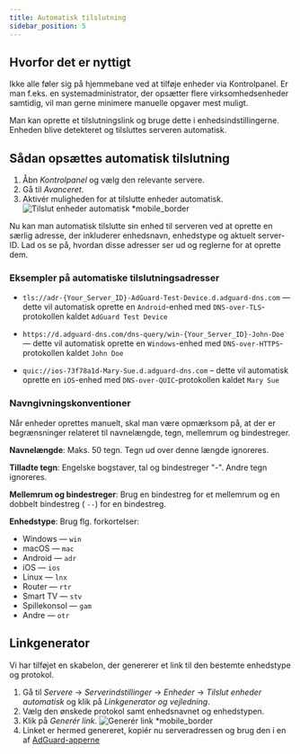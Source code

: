```yaml
---
title: Automatisk tilslutning
sidebar_position: 5
---
```


## Hvorfor det er nyttigt

Ikke alle føler sig på hjemmebane ved at tilføje enheder via Kontrolpanel. Er man f.eks. en systemadministrator, der opsætter flere virksomhedsenheder samtidig, vil man gerne minimere manuelle opgaver mest muligt.

Man kan oprette et tilslutningslink og bruge dette i enhedsindstillingerne. Enheden blive detekteret og tilsluttes serveren automatisk.

## Sådan opsættes automatisk tilslutning

1. Åbn _Kontrolpanel_ og vælg den relevante servere.
2. Gå til _Avanceret_.
3. Aktivér muligheden for at tilslutte enheder automatisk.
   ![Tilslut enheder automatisk \*mobile_border](https://cdn.adtidy.org/content/kb/dns/private/new_dns/connect/automatically.png)

Nu kan man automatisk tilslutte sin enhed til serveren ved at oprette en særlig adresse, der inkluderer enhedsnavn, enhedstype og aktuelt server-ID. Lad os se på, hvordan disse adresser ser ud og reglerne for at oprette dem.

### Eksempler på automatiske tilslutningsadresser

 - `tls://adr-{Your_Server_ID}-AdGuard-Test-Device.d.adguard-dns.com` — dette vil automatisk oprette en `Android`-enhed med `DNS-over-TLS`-protokollen kaldet `AdGuard Test Device`

 - `https://d.adguard-dns.com/dns-query/win-{Your_Server_ID}-John-Doe` — dette vil automatisk oprette en `Windows`-enhed med `DNS-over-HTTPS`-protokollen kaldet `John Doe`

 - `quic://ios-73f78a1d-Mary-Sue.d.adguard-dns.com` – dette vil automatisk oprette en `iOS`-enhed med `DNS-over-QUIC`-protokollen kaldet `Mary Sue`

### Navngivningskonventioner

Når enheder oprettes manuelt, skal man være opmærksom på, at der er begrænsninger relateret til navnelængde, tegn, mellemrum og bindestreger.

**Navnelængde**: Maks. 50 tegn. Tegn ud over denne længde ignoreres.

**Tilladte tegn**: Engelske bogstaver, tal og bindestreger "-". Andre tegn ignoreres.

**Mellemrum og bindestreger**: Brug en bindestreg for et mellemrum og en dobbelt bindestreg ( `--`) for en bindestreg.

**Enhedstype**: Brug flg. forkortelser:

 - Windows — `win`
 - macOS — `mac`
 - Android — `adr`
 - iOS — `ios`
 - Linux — `lnx`
 - Router — `rtr`
 - Smart TV — `stv`
 - Spillekonsol — `gam`
 - Andre — `otr`

## Linkgenerator

Vi har tilføjet en skabelon, der genererer et link til den bestemte enhedstype og protokol.

1. Gå til _Servere_ → _Serverindstillinger_ → _Enheder_ → _Tilslut enheder automatisk_ og klik på _Linkgenerator og vejledning_.
2. Vælg den ønskede protokol samt enhedsnavnet og enhedstypen.
3. Klik på _Generér link_.
   ![Generér link \*mobile_border](https://cdn.adtidy.org/content/kb/dns/private/new_dns/connect/automatically_step7.png)
4. Linket er hermed genereret, kopiér nu serveradressen og brug den i en af [AdGuard-apperne](https://adguard.com/welcome.html)
